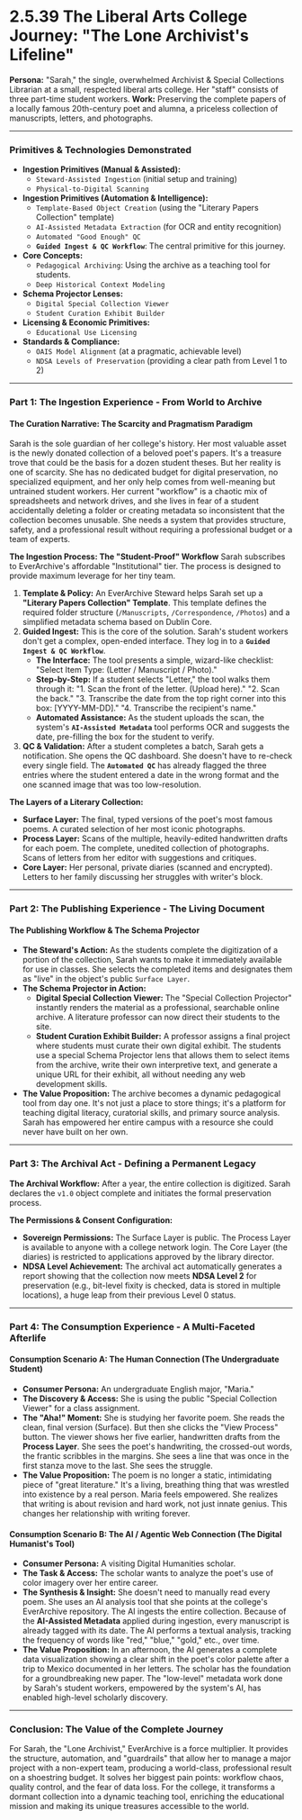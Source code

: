 # 2.5.39 The Liberal Arts College Journey: "The Lone Archivist's Lifeline"

**Persona:** "Sarah," the single, overwhelmed Archivist & Special Collections Librarian at a small, respected liberal arts college. Her "staff" consists of three part-time student workers.
**Work:** Preserving the complete papers of a locally famous 20th-century poet and alumna, a priceless collection of manuscripts, letters, and photographs.

---

### **Primitives & Technologies Demonstrated**

*   **Ingestion Primitives (Manual & Assisted):**
    *   `Steward-Assisted Ingestion` (initial setup and training)
    *   `Physical-to-Digital Scanning`
*   **Ingestion Primitives (Automation & Intelligence):**
    *   `Template-Based Object Creation` (using the "Literary Papers Collection" template)
    *   `AI-Assisted Metadata Extraction` (for OCR and entity recognition)
    *   `Automated "Good Enough" QC`
    *   **`Guided Ingest & QC Workflow`**: The central primitive for this journey.
*   **Core Concepts:**
    *   `Pedagogical Archiving`: Using the archive as a teaching tool for students.
    *   `Deep Historical Context Modeling`
*   **Schema Projector Lenses:**
    *   `Digital Special Collection Viewer`
    *   `Student Curation Exhibit Builder`
*   **Licensing & Economic Primitives:**
    *   `Educational Use Licensing`
*   **Standards & Compliance:**
    *   `OAIS Model Alignment` (at a pragmatic, achievable level)
    *   `NDSA Levels of Preservation` (providing a clear path from Level 1 to 2)

---

### **Part 1: The Ingestion Experience - From World to Archive**

#### **The Curation Narrative: The Scarcity and Pragmatism Paradigm**
Sarah is the sole guardian of her college's history. Her most valuable asset is the newly donated collection of a beloved poet's papers. It's a treasure trove that could be the basis for a dozen student theses. But her reality is one of scarcity. She has no dedicated budget for digital preservation, no specialized equipment, and her only help comes from well-meaning but untrained student workers. Her current "workflow" is a chaotic mix of spreadsheets and network drives, and she lives in fear of a student accidentally deleting a folder or creating metadata so inconsistent that the collection becomes unusable. She needs a system that provides structure, safety, and a professional result without requiring a professional budget or a team of experts.

**The Ingestion Process: The "Student-Proof" Workflow**
Sarah subscribes to EverArchive's affordable "Institutional" tier. The process is designed to provide maximum leverage for her tiny team.

1.  **Template & Policy:** An EverArchive Steward helps Sarah set up a **"Literary Papers Collection" Template**. This template defines the required folder structure (`/Manuscripts`, `/Correspondence`, `/Photos`) and a simplified metadata schema based on Dublin Core.
2.  **Guided Ingest:** This is the core of the solution. Sarah's student workers don't get a complex, open-ended interface. They log in to a **`Guided Ingest & QC Workflow`**.
    *   **The Interface:** The tool presents a simple, wizard-like checklist: "Select Item Type: (Letter / Manuscript / Photo)."
    *   **Step-by-Step:** If a student selects "Letter," the tool walks them through it: "1. Scan the front of the letter. (Upload here)." "2. Scan the back." "3. Transcribe the date from the top right corner into this box: [YYYY-MM-DD]." "4. Transcribe the recipient's name."
    *   **Automated Assistance:** As the student uploads the scan, the system's **`AI-Assisted Metadata`** tool performs OCR and suggests the date, pre-filling the box for the student to verify.
3.  **QC & Validation:** After a student completes a batch, Sarah gets a notification. She opens the QC dashboard. She doesn't have to re-check every single field. The **`Automated QC`** has already flagged the three entries where the student entered a date in the wrong format and the one scanned image that was too low-resolution.

**The Layers of a Literary Collection:**
*   **Surface Layer:** The final, typed versions of the poet's most famous poems. A curated selection of her most iconic photographs.
*   **Process Layer:** Scans of the multiple, heavily-edited handwritten drafts for each poem. The complete, unedited collection of photographs. Scans of letters from her editor with suggestions and critiques.
*   **Core Layer:** Her personal, private diaries (scanned and encrypted). Letters to her family discussing her struggles with writer's block.

---

### **Part 2: The Publishing Experience - The Living Document**

#### **The Publishing Workflow & The Schema Projector**
*   **The Steward's Action:** As the students complete the digitization of a portion of the collection, Sarah wants to make it immediately available for use in classes. She selects the completed items and designates them as "live" in the object's public `Surface Layer`.
*   **The Schema Projector in Action:**
    *   **Digital Special Collection Viewer:** The "Special Collection Projector" instantly renders the material as a professional, searchable online archive. A literature professor can now direct their students to the site.
    *   **Student Curation Exhibit Builder:** A professor assigns a final project where students must curate their own digital exhibit. The students use a special Schema Projector lens that allows them to select items from the archive, write their own interpretive text, and generate a unique URL for their exhibit, all without needing any web development skills.
*   **The Value Proposition:** The archive becomes a dynamic pedagogical tool from day one. It's not just a place to store things; it's a platform for teaching digital literacy, curatorial skills, and primary source analysis. Sarah has empowered her entire campus with a resource she could never have built on her own.

---

### **Part 3: The Archival Act - Defining a Permanent Legacy**

**The Archival Workflow:**
After a year, the entire collection is digitized. Sarah declares the `v1.0` object complete and initiates the formal preservation process.

**The Permissions & Consent Configuration:**
*   **Sovereign Permissions:** The Surface Layer is public. The Process Layer is available to anyone with a college network login. The Core Layer (the diaries) is restricted to applications approved by the library director.
*   **NDSA Level Achievement:** The archival act automatically generates a report showing that the collection now meets **NDSA Level 2** for preservation (e.g., bit-level fixity is checked, data is stored in multiple locations), a huge leap from their previous Level 0 status.

---

### **Part 4: The Consumption Experience - A Multi-Faceted Afterlife**

#### **Consumption Scenario A: The Human Connection (The Undergraduate Student)**
*   **Consumer Persona:** An undergraduate English major, "Maria."
*   **The Discovery & Access:** She is using the public "Special Collection Viewer" for a class assignment.
*   **The "Aha!" Moment:** She is studying her favorite poem. She reads the clean, final version (Surface). But then she clicks the "View Process" button. The viewer shows her five earlier, handwritten drafts from the **Process Layer**. She sees the poet's handwriting, the crossed-out words, the frantic scribbles in the margins. She sees a line that was once in the first stanza move to the last. She sees the struggle.
*   **The Value Proposition:** The poem is no longer a static, intimidating piece of "great literature." It's a living, breathing thing that was wrestled into existence by a real person. Maria feels empowered. She realizes that writing is about revision and hard work, not just innate genius. This changes her relationship with writing forever.

#### **Consumption Scenario B: The AI / Agentic Web Connection (The Digital Humanist's Tool)**
*   **Consumer Persona:** A visiting Digital Humanities scholar.
*   **The Task & Access:** The scholar wants to analyze the poet's use of color imagery over her entire career.
*   **The Synthesis & Insight:** She doesn't need to manually read every poem. She uses an AI analysis tool that she points at the college's EverArchive repository. The AI ingests the entire collection. Because of the **AI-Assisted Metadata** applied during ingestion, every manuscript is already tagged with its date. The AI performs a textual analysis, tracking the frequency of words like "red," "blue," "gold," etc., over time.
*   **The Value Proposition:** In an afternoon, the AI generates a complete data visualization showing a clear shift in the poet's color palette after a trip to Mexico documented in her letters. The scholar has the foundation for a groundbreaking new paper. The "low-level" metadata work done by Sarah's student workers, empowered by the system's AI, has enabled high-level scholarly discovery.

---

### **Conclusion: The Value of the Complete Journey**
For Sarah, the "Lone Archivist," EverArchive is a force multiplier. It provides the structure, automation, and "guardrails" that allow her to manage a major project with a non-expert team, producing a world-class, professional result on a shoestring budget. It solves her biggest pain points: workflow chaos, quality control, and the fear of data loss. For the college, it transforms a dormant collection into a dynamic teaching tool, enriching the educational mission and making its unique treasures accessible to the world.